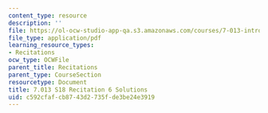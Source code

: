 ```yaml
---
content_type: resource
description: ''
file: https://ol-ocw-studio-app-qa.s3.amazonaws.com/courses/7-013-introductory-biology-spring-2018/c592cfafcb8743d2735fde3be24e3919_MIT7_013s18R6S.pdf
file_type: application/pdf
learning_resource_types:
- Recitations
ocw_type: OCWFile
parent_title: Recitations
parent_type: CourseSection
resourcetype: Document
title: 7.013 S18 Recitation 6 Solutions
uid: c592cfaf-cb87-43d2-735f-de3be24e3919
---
```

